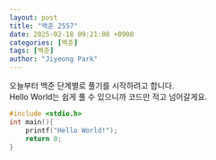 ```yaml
---
layout: post
title: "백준 2557"
date: 2025-02-18 09:21:00 +0900
categories: [백준]
tags: [백준]
author: "Jiyeong Park"
---
```


오늘부터 백준 단계별로 풀기를 시작하려고 합니다.  
Hello World는 쉽게 풀 수 있으니까 코드만 적고 넘어갈게요.

```C
#include <stdio.h>
int main(){
    printf("Hello World!");
    return 0;
}
```
